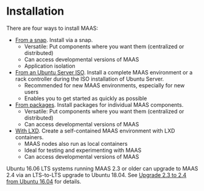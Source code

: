 # Installation

There are four ways to install MAAS:

- [From a snap][install-from-snap]. Install via a snap.
    - Versatile: Put components where you want them (centralized or distributed)
    - Can access developmental versions of MAAS
    - Application isolation
- [From an Ubuntu Server ISO][install-from-iso]. Install a complete MAAS
  environment or a rack controller during the ISO installation of Ubuntu
  Server.
    - Recommended for new MAAS environments, especially for new users
    - Enables you to get started as quickly as possible
- [From packages][install-from-packages]. Install packages for individual MAAS
  components.
    - Versatile: Put components where you want them (centralized or distributed)
    - Can access developmental versions of MAAS
- [With LXD][install-with-lxd]. Create a self-contained MAAS
  environment with LXD containers.
    - MAAS nodes also run as local containers
    - Ideal for testing and experimenting with MAAS
    - Can access developmental versions of MAAS

Ubuntu 16.06 LTS systems running MAAS 2.3 or older can upgrade to MAAS 2.4 via
an LTS-to-LTS upgrade to Ubuntu 18.04. See
[Upgrade 2.3 to 2.4 from Ubuntu 16.04][upgrade-to-24] for details.

<!-- LINKS -->

[install-from-iso]: installconfig-iso-install.md
[install-from-packages]: installconfig-package-install.md
[install-from-snap]: installconfig-snap-install.md
[install-with-lxd]: installconfig-lxd-install.md
[upgrade-to-24]: installconfig-upgrade-postgres.md
